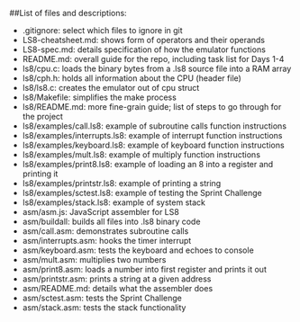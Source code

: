##List of files and descriptions:

- .gitignore: select which files to ignore in git
- LS8-cheatsheet.md: shows form of operators and their operands
- LS8-spec.md: details specification of how the emulator functions
- README.md: overall guide for the repo, including task list for Days 1-4
- ls8/cpu.c: loads the binary bytes from a .ls8 source file into a RAM array
- ls8/cph.h: holds all information about the CPU (header file)
- ls8/ls8.c: creates the emulator out of cpu struct
- ls8/Makefile: simplifies the make process
- ls8/README.md: more fine-grain guide; list of steps to go through for the project
- ls8/examples/call.ls8: example of subroutine calls function instructions
- ls8/examples/interrupts.ls8: example of interrupt function instructions
- ls8/examples/keyboard.ls8: example of keyboard function instructions
- ls8/examples/mult.ls8: example of multiply function instructions
- ls8/examples/print8.ls8: example of loading an 8 into a register and printing it
- ls8/examples/printstr.ls8: example of printing a string
- ls8/examples/sctest.ls8: example of testing the Sprint Challenge
- ls8/examples/stack.ls8: example of system stack
- asm/asm.js: JavaScript assembler for LS8
- asm/buildall: builds all files into .ls8 binary code
- asm/call.asm: demonstrates subroutine calls
- asm/interrupts.asm: hooks the timer interrupt
- asm/keyboard.asm: tests the keyboard and echoes to console
- asm/mult.asm: multiplies two numbers
- asm/print8.asm: loads a number into first register and prints it out
- asm/printstr.asm: prints a string at a given address
- asm/README.md: details what the assembler does
- asm/sctest.asm: tests the Sprint Challenge
- asm/stack.asm: tests the stack functionality